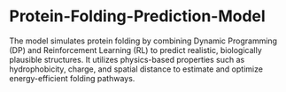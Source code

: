 # Protein-Folding-Prediction-Model
The model simulates protein folding by combining Dynamic Programming (DP) and Reinforcement Learning (RL) to predict realistic, biologically plausible structures. It utilizes physics-based properties such as hydrophobicity, charge, and spatial distance to estimate and optimize energy-efficient folding pathways.
